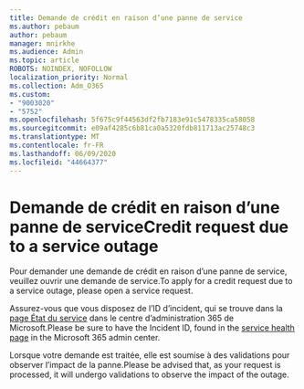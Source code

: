 ```yaml
---
title: Demande de crédit en raison d’une panne de service
ms.author: pebaum
author: pebaum
manager: mnirkhe
ms.audience: Admin
ms.topic: article
ROBOTS: NOINDEX, NOFOLLOW
localization_priority: Normal
ms.collection: Adm_O365
ms.custom:
- "9003020"
- "5752"
ms.openlocfilehash: 5f675c9f44563df2fb7183e91c5478335ca58058
ms.sourcegitcommit: e09af4285c6b81ca0a5320fdb811713ac25748c3
ms.translationtype: MT
ms.contentlocale: fr-FR
ms.lasthandoff: 06/09/2020
ms.locfileid: "44664377"
---
```

# <a name="credit-request-due-to-a-service-outage"></a><span data-ttu-id="cec20-102">Demande de crédit en raison d’une panne de service</span><span class="sxs-lookup"><span data-stu-id="cec20-102">Credit request due to a service outage</span></span>

<span data-ttu-id="cec20-103">Pour demander une demande de crédit en raison d’une panne de service, veuillez ouvrir une demande de service.</span><span class="sxs-lookup"><span data-stu-id="cec20-103">To apply for a credit request due to a service outage, please open a service request.</span></span>

<span data-ttu-id="cec20-104">Assurez-vous que vous disposez de l’ID d’incident, qui se trouve dans la [page État du service](https://docs.microsoft.com/office365/enterprise/view-service-health) dans le centre d’administration 365 de Microsoft.</span><span class="sxs-lookup"><span data-stu-id="cec20-104">Please be sure to have the Incident ID, found in the [service health page](https://docs.microsoft.com/office365/enterprise/view-service-health) in the Microsoft 365 admin center.</span></span>

<span data-ttu-id="cec20-105">Lorsque votre demande est traitée, elle est soumise à des validations pour observer l’impact de la panne.</span><span class="sxs-lookup"><span data-stu-id="cec20-105">Please be advised that, as your request is processed, it will undergo validations to observe the impact of the outage.</span></span>
